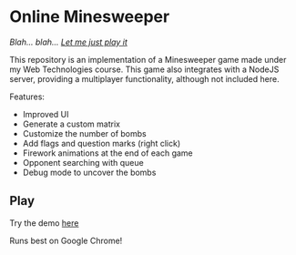 # Online Minesweeper

*Blah... blah... [Let me just play it](https://pedroo21.github.io/online-minesweeper)*

This repository is an implementation of a Minesweeper game made under my Web Technologies course.
This game also integrates with a NodeJS server, providing a multiplayer functionality, although not included here.

Features:
* Improved UI
* Generate a custom matrix
* Customize the number of bombs
* Add flags and question marks (right click)
* Firework animations at the end of each game
* Opponent searching with queue
* Debug mode to uncover the bombs


## Play

Try the demo [here](https://pedroo21.github.io/online-minesweeper)

Runs best on Google Chrome!
